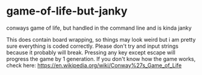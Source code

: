 # game-of-life-but-janky
conways game of life, but handled in the command line and is kinda janky

This does contain board wrapping, so things may look weird but i am pretty sure everything is coded correctly.
Please don't try and input strings because it probably will break.
Pressing any key except escape will progress the game by 1 generation. If you don't know how the game works, check here: https://en.wikipedia.org/wiki/Conway%27s_Game_of_Life
